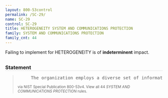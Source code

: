 ```yaml
---
layout: 800-53control
permalink: /SC-29/
name: SC-29
control: SC-29
title: HETEROGENEITY SYSTEM AND COMMUNICATIONS PROTECTION
family: SYSTEM AND COMMUNICATIONS PROTECTION
family_cnt: 44
---
```

<p class="text-">Failing to implement for HETEROGENEITY is of <b>indeterminent</b> impact.</p>

<h3 style="border-bottom:1px solid #ddd;margin:30px 0 8px 0;">Statement</h3>
<blockquote>
<pre>     The organization employs a diverse set of information technologies for [Assignment: organization-defined information system components] in the implementation of the information system. 
</pre>
<p><small>via NIST Special Publication 800-53v4. View all 44 <i>SYSTEM AND COMMUNICATIONS PROTECTION</i> rules. <a href="/cce/ssg/group/$Group_id"><span class="glyphicon glyphicon-link"></span></a> </small></p>
</blockquote>

